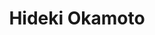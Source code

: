 ---
title: "Hideki Okamoto"
draft: false

# Job rank 職階
rank: "Assoc. Professor" # 教授 | 准教授 | 助教 | ...

# Sort oorder
weight: 2

# Laboratory group
la_group: "Reaction Chemistry" # 分子化学 | 物質化学 | 反応化学

# Laboratory
laboratory:
  id: synth
  name: Synthetic and Physical Organic Chemistry Laboratory


# page title background image
bg_image: "images/banner/bg1.jpg"

# meta description ~100 letters in Japanese
description : "Synthesis of new luminophores and aromatic compounds, and the evaluation as functional materials"

# teacher portrait
image: "images/faculty/okamoto.jpg"

# interest
interest: ["fluorescence", "polycyclic aromatic hydrocarbon", "organic photochemistry"]

# achievements
achievements:
- icon: ti-id-badge
  link: https://researcherid.com/rid/C-3276-2015
  name: ResearcherID C-3276-2015
- icon: ti-id-badge
  link: 'https://orcid.org/0000-0002-8742-4089 '
  name: 'ORCID 0000-0002-8742-4089 '


# contact info
contact:
- icon: ti-email
  link: mailto:hokamoto@okayama-u.ac.jp
  name: hokamoto@okayama-u.ac.jp
- icon: ti-mobile
  link: tel:086-251-7840
  name: 086-251-7840


- name : "Synthetic and Physical Organic Chemistry Laboratory (Group Website)"
  icon : "ti-world" # icon pack : https://themify.me/themify-icons
  link : "None"

- name : "3-1-1 Tsushima-Naka, Kita Ward, Okayama City, Okayama 700-8530"
  icon : "ti-location-pin" # icon pack : https://themify.me/themify-icons
  link : "#"

# type
type: "faculty"
---